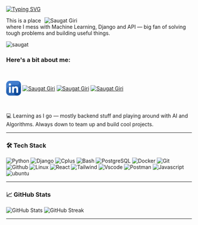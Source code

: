 [![Typing SVG](https://readme-typing-svg.demolab.com?font=Courier+New&weight=600&size=50&duration=4000&pause=700&color=FFA500&background=0000FF00&center=true&vCenter=true&multiline=true&width=1000&height=150&lines=Hi%2C+I+am+Saugat+Giri+%F0%9F%91%A8%E2%80%8D%F0%9F%92%BB;Backend+Developer)](https://git.io/typing-svg)

<img width="400" 
 align = "right" src="https://media1.tenor.com/m/2nKSTDDekOgAAAAC/coding-kira.gif" alt="Saugat Giri" /> 
This is a place where I mess with Machine Learning, Django and API — big fan of solving tough problems and building useful things.<br>
<p align="left"> <img src="https://komarev.com/ghpvc/?username=saugat1070&label=Profile%20views&color=0e75b6&style=flat" alt="saugat" /> </p>
<h3 align="left">Here's a bit about me:</h3>
<br>
<p align="left">
<a href="https://www.linkedin.com/in/saugat-giri-a46299281/" target="blank"><img align="center" src="linkedin.png" alt="Saugat Giri" height="40" width="40" /></a>
<a href="https://www.instagram.com/saugat_giri0/" target="blank"><img align="center" src="https://raw.githubusercontent.com/rahuldkjain/github-profile-readme-generator/master/src/images/icons/Social/instagram.svg" alt="Saugat Giri" height="30" width="40" /></a>
<a href="https://www.hackerrank.com/profile/saugatgiri1070" target="blank"><img align="center" src="https://raw.githubusercontent.com/rahuldkjain/github-profile-readme-generator/master/src/images/icons/Social/hackerrank.svg" alt="Saugat Giri" height="30" width="40" /></a>
<a href="https://leetcode.com/u/saugat1070/" target="blank"><img align="center" src="https://raw.githubusercontent.com/rahuldkjain/github-profile-readme-generator/master/src/images/icons/Social/leet-code.svg" alt="Saugat Giri" height="30" width="40" /></a>
</p>
<br>
<p>
 💻 Learning as I go — mostly backend stuff and playing around with AI and Algorithms. Always down to team up and build cool projects.
 </p>
 
---

### 🛠️ Tech Stack

![Python](https://skillicons.dev/icons?i=python)
![Django](https://skillicons.dev/icons?i=django,nodejs,express,typescript)
![Cplus](https://skillicons.dev/icons?i=cpp,c)
![Bash](https://skillicons.dev/icons?i=bash)
![PostgreSQL](https://skillicons.dev/icons?i=postgres,redis,mongodb,mysql)
![Docker](https://skillicons.dev/icons?i=docker)
![Git](https://skillicons.dev/icons?i=git)
![Github](https://skillicons.dev/icons?i=github)
![Linux](https://skillicons.dev/icons?i=linux)
![React](https://skillicons.dev/icons?i=react)
![Tailwind](https://skillicons.dev/icons?i=html,css,tailwind,sass)
![Vscode](https://skillicons.dev/icons?i=vscode)
![Postman](https://skillicons.dev/icons?i=postman)
![Javascript](https://skillicons.dev/icons?i=javascript)
![ubuntu](https://skillicons.dev/icons?i=ubuntu,notion,pycharm,aws)

---

### 📈 GitHub Stats

  <img src="https://github-readme-stats.vercel.app/api?username=saugat1070&show_icons=true&theme=github_dark" alt="GitHub Stats" align="center"/>

  <img src="https://github-readme-streak-stats.herokuapp.com/?user=saugat1070&theme=github_dark" alt="GitHub Streak" align="center"/>
  
---


